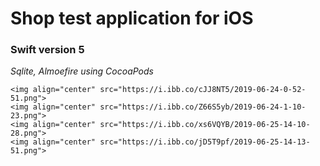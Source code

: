 #  Shop test application for iOS #
### Swift  version 5 ###
*Sqlite, Almoefire using CocoaPods*

    <img align="center" src="https://i.ibb.co/cJJ8NT5/2019-06-24-0-52-51.png">
    <img align="center" src="https://i.ibb.co/Z66S5yb/2019-06-24-1-10-23.png">
    <img align="center" src="https://i.ibb.co/xs6VQYB/2019-06-25-14-10-28.png">
    <img align="center" src="https://i.ibb.co/jD5T9pf/2019-06-25-14-13-51.png">

#

